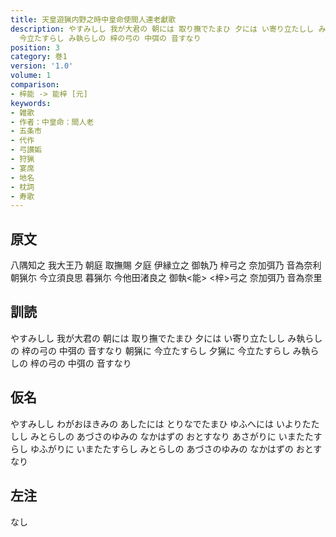 ```yaml
---
title: 天皇遊猟内野之時中皇命使間人連老獻歌
description: やすみしし 我が大君の 朝には 取り撫でたまひ 夕には い寄り立たしし み執らしの 梓の弓の 中弭の 音すなり 朝猟に 今立たすらし 夕猟に
  今立たすらし み執らしの 梓の弓の 中弭の 音すなり
position: 3
category: 巻1
version: '1.0'
volume: 1
comparison:
- 梓能 -> 能梓 [元]
keywords:
- 雑歌
- 作者：中皇命：間人老
- 五条市
- 代作
- 弓讃姤
- 狩猟
- 宴席
- 地名
- 枕詞
- 寿歌
---
```


## 原文

八隅知之 我大王乃 朝庭 取撫賜 夕庭 伊縁立之 御執乃 梓弓之 奈加弭乃 音為奈利 朝猟尓 今立須良思 暮猟尓 今他田渚良之 御執<能> <梓>弓之 奈加弭乃 音為奈里

## 訓読

やすみしし 我が大君の 朝には 取り撫でたまひ 夕には い寄り立たしし み執らしの 梓の弓の 中弭の 音すなり 朝猟に 今立たすらし 夕猟に 今立たすらし み執らしの 梓の弓の 中弭の 音すなり

## 仮名

やすみしし わがおほきみの あしたには とりなでたまひ ゆふへには いよりたたしし みとらしの あづさのゆみの なかはずの おとすなり あさがりに いまたたすらし ゆふがりに いまたたすらし みとらしの あづさのゆみの なかはずの おとすなり

## 左注

なし
